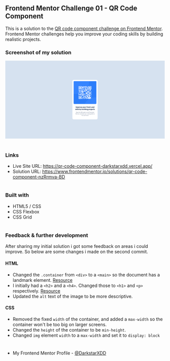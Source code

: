 ## Frontend Mentor Challenge 01 - QR Code Component

This is a solution to the [QR code component challenge on Frontend Mentor](https://www.frontendmentor.io/challenges/qr-code-component-iux_sIO_H). Frontend Mentor challenges help you improve your coding skills by building realistic projects.


### Screenshot of my solution
![](./screenshot_v2.png)
#


### Links
- Live Site URL: https://qr-code-component-darkstarxdd.vercel.app/
- Solution URL: https://www.frontendmentor.io/solutions/qr-code-component-nzRrmva-BD
#


### Built with
- HTML5 / CSS
- CSS Flexbox
- CSS Grid
#


### Feedback & further development
After sharing my initial solution i got some feedback on areas i could improve. So below are some changes i made on the second commit.

#### HTML
- Changed the `.container` from `<div>` to a `<main>` so the document has a landmark element. [Resource](https://dequeuniversity.com/rules/axe/4.6/landmark-one-main?application=axeAPI)
- I initially had a `<h2>` and a `<h4>`. Changed those to `<h1>` and `<p>` respectively. [Resource](https://dequeuniversity.com/rules/axe/4.6/heading-order?application=axeAPI)
- Updated the `alt` text of the image to be more descriptive.

#### CSS
- Removed the fixed `width` of the container, and added a `max-width` so the container won't be too big on larger screens.
- Changed the `height` of the container to be `min-height`.
- Changed `img` element `width` to a `max-width` and set it to `display: block`
#


- My Frontend Mentor Profile - [@DarkstarXDD](https://www.frontendmentor.io/profile/DarkstarXDD)
